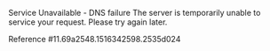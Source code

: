 Service Unavailable - DNS failure The server is temporarily unable to service your request. Please try again later.

Reference #11.69a2548.1516342598.2535d024